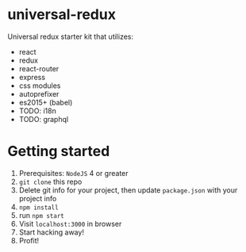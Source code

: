 # universal-redux
Universal redux starter kit that utilizes:
- react
- redux
- react-router
- express
- css modules
- autoprefixer
- es2015+ (babel)
- TODO: i18n
- TODO: graphql

# Getting started
1. Prerequisites: `NodeJS` 4 or greater
2. `git clone` this repo
3. Delete git info for your project, then update `package.json` with your project info
3. `npm install`
4. run `npm start`
5. Visit `localhost:3000` in browser
6. Start hacking away!
7. Profit!
